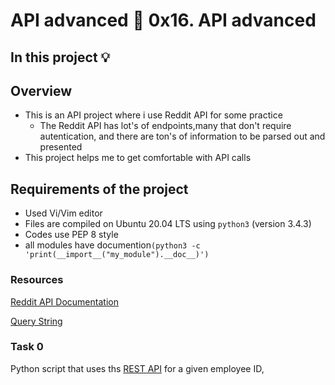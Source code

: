 # API advanced :page_with_curl: 0x16. API advanced
## In this project :bulb:
## Overview
- This is an API project where i use Reddit API for some practice
  - The Reddit API has lot's of endpoints,many that don't require autentication,
    and there are ton's of information to be parsed out and presented
- This project helps me to get comfortable with API calls
## Requirements of the project
- Used Vi/Vim editor
- Files are compiled on Ubuntu 20.04 LTS using `python3` (version 3.4.3)
- Codes use PEP 8 style
- all modules have documention`(python3 -c 'print(__import__("my_module").__doc__)')`

### Resources
[Reddit API Documentation](https://intranet.alxswe.com/rltoken/b-4nD6hwEeNYTwYl5yWNwA)

[Query String](https://intranet.alxswe.com/rltoken/luFn_zrgmAQ0OAO_PEI9bA)

### Task 0
Python script that uses ths  [REST API](https://jsonplaceholder.typicode.com/) for a given employee ID,

